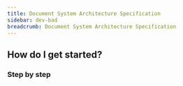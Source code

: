 ```yaml
---
title: Document System Architecture Specification
sidebar: dev-bad
breadcrumb: Document System Architecture Specification
---
```


## <background>

## How do I get started?

### Step by step
